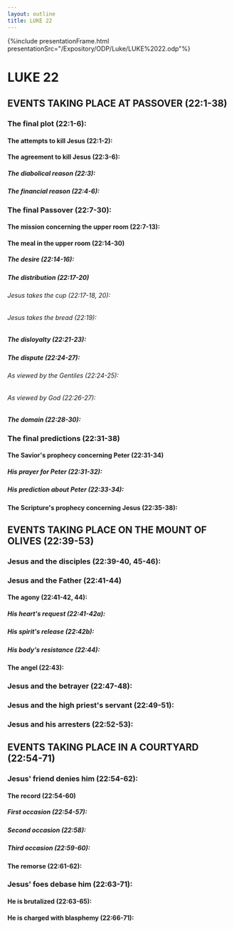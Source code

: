 ```yaml
---
layout: outline
title: LUKE 22
---
```

{%include presentationFrame.html presentationSrc="/Expository/ODP/Luke/LUKE%2022.odp"%}

# LUKE 22
## EVENTS TAKING PLACE AT PASSOVER (22:1-38) 
###  The final plot (22:1-6): 
####  The attempts to kill Jesus (22:1-2): 
####  The agreement to kill Jesus (22:3-6): 
#####  The diabolical reason (22:3): 
#####  The financial reason (22:4-6): 
###  The final Passover (22:7-30): 
####  The mission concerning the upper room (22:7-13): 
####  The meal in the upper room (22:14-30) 
#####  The desire (22:14-16): 
#####  The distribution (22:17-20) 
######  Jesus takes the cup (22:17-18, 20): 
######  Jesus takes the bread (22:19): 
#####  The disloyalty (22:21-23): 
#####  The dispute (22:24-27): 
######  As viewed by the Gentiles (22:24-25): 
######  As viewed by God (22:26-27): 
#####  The domain (22:28-30): 
###  The final predictions (22:31-38) 
####  The Savior\'s prophecy concerning Peter (22:31-34) 
#####  His prayer for Peter (22:31-32): 
#####  His prediction about Peter (22:33-34): 
####  The Scripture\'s prophecy concerning Jesus (22:35-38): 
## EVENTS TAKING PLACE ON THE MOUNT OF OLIVES (22:39-53) 
###  Jesus and the disciples (22:39-40, 45-46): 
###  Jesus and the Father (22:41-44) 
####  The agony (22:41-42, 44): 
#####  His heart\'s request (22:41-42a): 
#####  His spirit\'s release (22:42b): 
#####  His body\'s resistance (22:44): 
####  The angel (22:43): 
###  Jesus and the betrayer (22:47-48): 
###  Jesus and the high priest\'s servant (22:49-51): 
###  Jesus and his arresters (22:52-53): 
## EVENTS TAKING PLACE IN A COURTYARD (22:54-71) 
###  Jesus\' friend denies him (22:54-62): 
####  The record (22:54-60) 
#####  First occasion (22:54-57): 
#####  Second occasion (22:58): 
#####  Third occasion (22:59-60): 
####  The remorse (22:61-62): 
###  Jesus\' foes debase him (22:63-71): 
####  He is brutalized (22:63-65): 
####  He is charged with blasphemy (22:66-71): 
